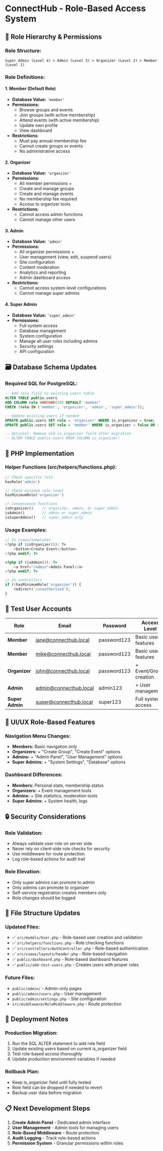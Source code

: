 # ConnectHub - Role-Based Access System

## 🎯 **Role Hierarchy & Permissions**

### **Role Structure:**
```
Super Admin (Level 4) > Admin (Level 3) > Organizer (Level 2) > Member (Level 1)
```

### **Role Definitions:**

#### **1. Member (Default Role)**
- **Database Value:** `'member'`
- **Permissions:**
  - Browse groups and events
  - Join groups (with active membership)
  - Attend events (with active membership)
  - Update own profile
  - View dashboard
- **Restrictions:**
  - Must pay annual membership fee
  - Cannot create groups or events
  - No administrative access

#### **2. Organizer**
- **Database Value:** `'organizer'`
- **Permissions:**
  - All member permissions +
  - Create and manage groups
  - Create and manage events
  - No membership fee required
  - Access to organizer tools
- **Restrictions:**
  - Cannot access admin functions
  - Cannot manage other users

#### **3. Admin**
- **Database Value:** `'admin'`
- **Permissions:**
  - All organizer permissions +
  - User management (view, edit, suspend users)
  - Site configuration
  - Content moderation
  - Analytics and reporting
  - Admin dashboard access
- **Restrictions:**
  - Cannot access system-level configurations
  - Cannot manage super admins

#### **4. Super Admin**
- **Database Value:** `'super_admin'`
- **Permissions:**
  - Full system access
  - Database management
  - System configuration
  - Manage all user roles including admins
  - Security settings
  - API configuration

## 🗃️ **Database Schema Updates**

### **Required SQL for PostgreSQL:**
```sql
-- Add role field to existing users table
ALTER TABLE public.users 
ADD COLUMN role VARCHAR(20) DEFAULT 'member' 
CHECK (role IN ('member', 'organizer', 'admin', 'super_admin'));

-- Update existing users if needed
UPDATE public.users SET role = 'organizer' WHERE is_organizer = true;
UPDATE public.users SET role = 'member' WHERE is_organizer = false OR is_organizer IS NULL;

-- Optional: Remove old is_organizer field after migration
-- ALTER TABLE public.users DROP COLUMN is_organizer;
```

## 🔧 **PHP Implementation**

### **Helper Functions (src/helpers/functions.php):**
```php
// Check specific role
hasRole('admin')

// Check minimum role level
hasMinimumRole('organizer')

// Convenience functions
isOrganizer()    // organizer, admin, or super_admin
isAdmin()        // admin or super_admin
isSuperAdmin()   // super_admin only
```

### **Usage Examples:**
```php
// In views/templates
<?php if (isOrganizer()): ?>
    <button>Create Event</button>
<?php endif; ?>

<?php if (isAdmin()): ?>
    <a href="/admin">Admin Panel</a>
<?php endif; ?>

// In controllers
if (!hasMinimumRole('organizer')) {
    redirect('/unauthorized');
}
```

## 👥 **Test User Accounts**

| Role | Email | Password | Access Level |
|------|-------|----------|--------------|
| **Member** | jane@connecthub.local | password123 | Basic user features |
| **Member** | mike@connecthub.local | password123 | Basic user features |
| **Organizer** | john@connecthub.local | password123 | + Event/Group creation |
| **Admin** | admin@connecthub.local | admin123 | + User management |
| **Super Admin** | super@connecthub.local | super123 | Full system access |

## 🎨 **UI/UX Role-Based Features**

### **Navigation Menu Changes:**
- **Members:** Basic navigation only
- **Organizers:** + "Create Group", "Create Event" options
- **Admins:** + "Admin Panel", "User Management" options
- **Super Admins:** + "System Settings", "Database" options

### **Dashboard Differences:**
- **Members:** Personal stats, membership status
- **Organizers:** + Event management tools
- **Admins:** + Site statistics, moderation tools
- **Super Admins:** + System health, logs

## 🔒 **Security Considerations**

### **Role Validation:**
- Always validate user role on server side
- Never rely on client-side role checks for security
- Use middleware for route protection
- Log role-based actions for audit trail

### **Role Elevation:**
- Only super admins can promote to admin
- Only admins can promote to organizer
- Self-service registration creates members only
- Role changes should be logged

## 📁 **File Structure Updates**

### **Updated Files:**
- ✅ `src/models/User.php` - Role-based user creation and validation
- ✅ `src/helpers/functions.php` - Role checking functions
- ✅ `src/controllers/AuthController.php` - Role-based authentication
- ✅ `src/views/layouts/header.php` - Role-based navigation
- ✅ `public/dashboard.php` - Role-based dashboard features
- ✅ `public/add-test-users.php` - Creates users with proper roles

### **Future Files:**
- `public/admin/` - Admin-only pages
- `public/admin/users.php` - User management
- `public/admin/settings.php` - Site configuration
- `src/middleware/RoleMiddleware.php` - Route protection

## 🚀 **Deployment Notes**

### **Production Migration:**
1. Run the SQL ALTER statement to add role field
2. Update existing users based on current is_organizer field
3. Test role-based access thoroughly
4. Update production environment variables if needed

### **Rollback Plan:**
- Keep is_organizer field until fully tested
- Role field can be dropped if needed to revert
- Backup user data before migration

## 📋 **Next Development Steps**

1. **Create Admin Panel** - Dedicated admin interface
2. **User Management** - Admin tools for managing users
3. **Role-Based Middleware** - Route protection
4. **Audit Logging** - Track role-based actions
5. **Permission System** - Granular permissions within roles